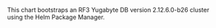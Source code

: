 This chart bootstraps an RF3 Yugabyte DB version 2.12.6.0-b26 cluster using the Helm Package Manager.
